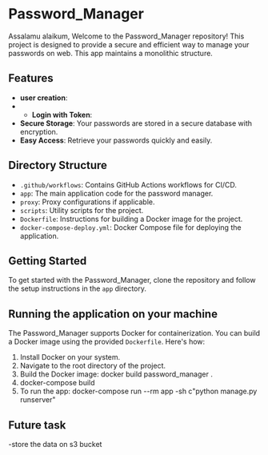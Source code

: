 # Password_Manager
Assalamu alaikum,
Welcome to the Password_Manager repository! This project is designed to provide a secure and efficient way to manage your passwords on web. This app maintains a monolithic structure.

## Features
- **user creation**:
- - **Login with Token**:
- **Secure Storage**: Your passwords are stored in a secure database with encryption.
- **Easy Access**: Retrieve your passwords quickly and easily.

## Directory Structure

- `.github/workflows`: Contains GitHub Actions workflows for CI/CD.
- `app`: The main application code for the password manager.
- `proxy`: Proxy configurations if applicable.
- `scripts`: Utility scripts for the project.
- `Dockerfile`: Instructions for building a Docker image for the project.
- `docker-compose-deploy.yml`: Docker Compose file for deploying the application.

## Getting Started

To get started with the Password_Manager, clone the repository and follow the setup instructions in the `app` directory.

## Running the application on your machine

The Password_Manager supports Docker for containerization. You can build a Docker image using the provided `Dockerfile`. Here's how:

1. Install Docker on your system.
2. Navigate to the root directory of the project.
3. Build the Docker image:
   docker build password_manager .
4. docker-compose build
5. To run the app:
  docker-compose run --rm app -sh c"python manage.py runserver"

## Future task
-store the data on s3 bucket
